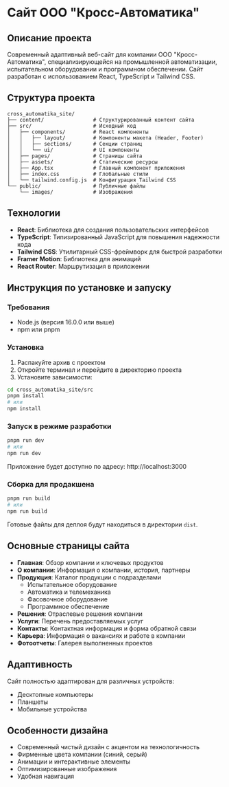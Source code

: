 # Сайт ООО "Кросс-Автоматика"

## Описание проекта

Современный адаптивный веб-сайт для компании ООО "Кросс-Автоматика", специализирующейся на промышленной автоматизации, испытательном оборудовании и программном обеспечении. Сайт разработан с использованием React, TypeScript и Tailwind CSS.

## Структура проекта

```
cross_automatika_site/
├── content/                # Структурированный контент сайта
├── src/                    # Исходный код
│   ├── components/         # React компоненты
│   │   ├── layout/         # Компоненты макета (Header, Footer)
│   │   ├── sections/       # Секции страниц
│   │   └── ui/             # UI компоненты
│   ├── pages/              # Страницы сайта
│   ├── assets/             # Статические ресурсы
│   ├── App.tsx             # Главный компонент приложения
│   ├── index.css           # Глобальные стили
│   └── tailwind.config.js  # Конфигурация Tailwind CSS
└── public/                 # Публичные файлы
    └── images/             # Изображения
```

## Технологии

- **React**: Библиотека для создания пользовательских интерфейсов
- **TypeScript**: Типизированный JavaScript для повышения надежности кода
- **Tailwind CSS**: Утилитарный CSS-фреймворк для быстрой разработки
- **Framer Motion**: Библиотека для анимаций
- **React Router**: Маршрутизация в приложении

## Инструкция по установке и запуску

### Требования

- Node.js (версия 16.0.0 или выше)
- npm или pnpm

### Установка

1. Распакуйте архив с проектом
2. Откройте терминал и перейдите в директорию проекта
3. Установите зависимости:

```bash
cd cross_automatika_site/src
pnpm install
# или
npm install
```

### Запуск в режиме разработки

```bash
pnpm run dev
# или
npm run dev
```

Приложение будет доступно по адресу: http://localhost:3000

### Сборка для продакшена

```bash
pnpm run build
# или
npm run build
```

Готовые файлы для деплоя будут находиться в директории `dist`.

## Основные страницы сайта

- **Главная**: Обзор компании и ключевых продуктов
- **О компании**: Информация о компании, история, партнеры
- **Продукция**: Каталог продукции с подразделами
  - Испытательное оборудование
  - Автоматика и телемеханика
  - Фасовочное оборудование
  - Программное обеспечение
- **Решения**: Отраслевые решения компании
- **Услуги**: Перечень предоставляемых услуг
- **Контакты**: Контактная информация и форма обратной связи
- **Карьера**: Информация о вакансиях и работе в компании
- **Фотоотчеты**: Галерея выполненных проектов

## Адаптивность

Сайт полностью адаптирован для различных устройств:
- Десктопные компьютеры
- Планшеты
- Мобильные устройства

## Особенности дизайна

- Современный чистый дизайн с акцентом на технологичность
- Фирменные цвета компании (синий, серый)
- Анимации и интерактивные элементы
- Оптимизированные изображения
- Удобная навигация
